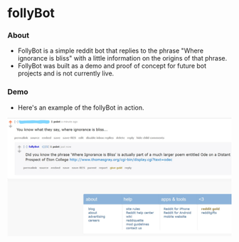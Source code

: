 # follyBot

### About
- FollyBot is a simple reddit bot that replies to the phrase "Where ignorance is bliss" with a little information on the origins of that phrase.
- FollyBot was built as a demo and proof of concept for future bot projects and is not currently live.

### Demo
- Here's an example of the follyBot in action.

![picture of subbreddit demonstration](https://github.com/bnray53/follyBot/blob/master/2018-07-08_LI.jpg)